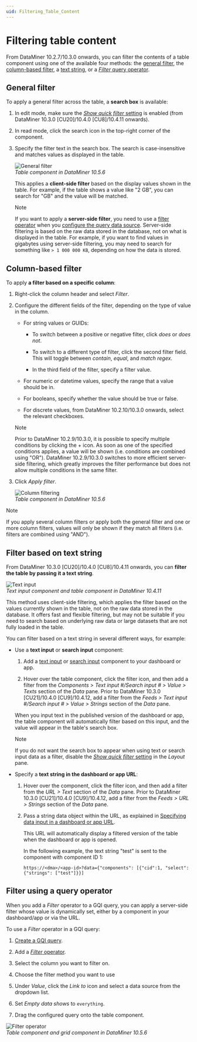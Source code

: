 ```yaml
---
uid: Filtering_Table_Content
---
```


# Filtering table content

From DataMiner 10.2.7/10.3.0 onwards, you can filter the contents of a table component using one of the available four methods: the [general filter](#general-filter), the [column-based filter](#column-based-filter), a [text string](#filter-based-on-text-string), or a [*Filter* query operator](#filter-using-a-query-operator).

## General filter

To apply a general filter across the table, a **search box** is available:

1. In edit mode, make sure the [*Show quick filter* setting](xref:DashboardTable#table-layout) is enabled (from DataMiner 10.3.0 [CU20]/10.4.0 [CU8]/10.4.11 onwards<!-- RN 40818-->).

1. In read mode, click the search icon in the top-right corner of the component.

1. Specify the filter text in the search box. The search is case-insensitive and matches values as displayed in the table.

   ![General filter](~/dataminer/images/General_Filter.gif)<br>*Table component in DataMiner 10.5.6*

   This applies a **client-side filter** based on the display values shown in the table. For example, if the table shows a value like "2 GB", you can search for "GB" and the value will be matched.

   > [!NOTE]
   > If you want to apply a **server-side filter**, you need to use a [filter operator](xref:GQI_Filter) when you [configure the query data source](xref:Creating_GQI_query). Server-side filtering is based on the raw data stored in the database, not on what is displayed in the table. For example, if you want to find values in gigabytes using server-side filtering, you may need to search for something like `> 1 000 000 KB`, depending on how the data is stored.

## Column-based filter

To apply **a filter based on a specific column**:

1. Right-click the column header and select *Filter*.

1. Configure the different fields of the filter, depending on the type of value in the column.

   - For string values or GUIDs:

     - To switch between a positive or negative filter, click *does* or *does not*.

     - To switch to a different type of filter, click the second filter field. This will toggle between *contain*, *equal*, and *match regex*.

     - In the third field of the filter, specify a filter value.

   - For numeric or datetime values, specify the range that a value should be in.

   - For booleans, specify whether the value should be true or false.

   - For discrete values, from DataMiner 10.2.10/10.3.0 onwards, select the relevant checkboxes.

   > [!NOTE]
   > Prior to DataMiner 10.2.9/10.3.0, it is possible to specify multiple conditions by clicking the + icon. As soon as one of the specified conditions applies, a value will be shown (i.e. conditions are combined using "OR"). DataMiner 10.2.9/10.3.0 switches to more efficient server-side filtering, which greatly improves the filter performance but does not allow multiple conditions in the same filter.

1. Click *Apply filter*.

   ![Column filtering](~/dataminer/images/Column_Filtering.gif)<br>*Table component in DataMiner 10.5.6*

> [!NOTE]
> If you apply several column filters or apply both the general filter and one or more column filters, values will only be shown if they match all filters (i.e. filters are combined using "AND").

## Filter based on text string

From DataMiner 10.3.0 [CU20]/10.4.0 [CU8]/10.4.11 onwards<!--RN 40793-->, you can **filter the table by passing it a text string**.

![Text input](~/dataminer/images/Text_input_filter_table.gif)<br>*Text input component and table component in DataMiner 10.4.11*

This method uses client-side filtering, which applies the filter based on the values currently shown in the table, not on the raw data stored in the database. It offers fast and flexible filtering, but may not be suitable if you need to search based on underlying raw data or large datasets that are not fully loaded in the table.

You can filter based on a text string in several different ways, for example:

- Use a **text input** or **search input** component:

  1. Add a [text input](xref:DashboardTextInput) or [search input](xref:DashboardSearchInput) component to your dashboard or app.

  1. Hover over the table component, click the filter icon, and then add a filter from the *Components > Text input #/Search input # > Value > Texts* section of the *Data* pane. Prior to DataMiner 10.3.0 [CU21]/10.4.0 [CU9]/10.4.12<!--RN 41075 + 41141-->, add a filter from the *Feeds > Text input #/Search input # > Value > Strings* section of the *Data* pane.

  When you input text in the published version of the dashboard or app, the table component will automatically filter based on this input, and the value will appear in the table's search box.

  > [!NOTE]
  > If you do not want the search box to appear when using text or search input data as a filter, disable the [*Show quick filter* setting](xref:DashboardTable#table-layout) in the *Layout* pane.

- Specify a **text string in the dashboard or app URL**:

  1. Hover over the component, click the filter icon, and then add a filter from the *URL > Text* section of the *Data* pane. Prior to DataMiner 10.3.0 [CU21]/10.4.0 [CU9]/10.4.12<!--RN 41075 + 41141-->, add a filter from the *Feeds > URL > Strings* section of the *Data* pane.

  1. Pass a string data object within the URL, as explained in [Specifying data input in a dashboard or app URL](xref:Specifying_data_input_in_a_URL).

     This URL will automatically display a filtered version of the table when the dashboard or app is opened.

     In the following example, the text string "test" is sent to the component with component ID 1:

     `https://<dma>/<app-id>?data={"components": [{"cid":1, "select":{"strings": ["test"]}}]`

## Filter using a query operator

When you add a *Filter* operator to a GQI query, you can apply a server-side filter whose value is dynamically set, either by a component in your dashboard/app or via the URL.

To use a *Filter* operator in a GQI query:

1. [Create a GQI query](xref:Creating_GQI_query).

1. Add a [*Filter* operator](xref:GQI_Filter).

1. Select the column you want to filter on.

1. Choose the filter method you want to use

1. Under *Value*, click the *Link to* icon and select a data source from the dropdown list.

1. Set *Empty data shows* to `everything`.

1. Drag the configured query onto the table component.

![Filter operator](~/dataminer/images/Filter_Operator.gif)<br>*Table component and grid component in DataMiner 10.5.6*
